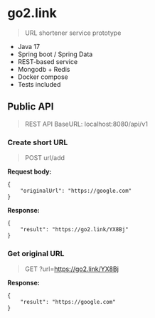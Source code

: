 # go2.link
>  URL shortener service prototype

- Java 17
- Spring boot / Spring Data
- REST-based service
- Mongodb + Redis
- Docker compose
- Tests included

## Public API
> REST API BaseURL: localhost:8080/api/v1
### Create short URL
> POST url/add

**Request body:**

```
{
    "originalUrl": "https://google.com"
}
```

**Response:**

```
{
    "result": "https://go2.link/YX8Bj"
}
```

### Get original URL
> GET ?url=https://go2.link/YX8Bj

**Response:**

```
{
    "result": "https://google.com"
}
```
